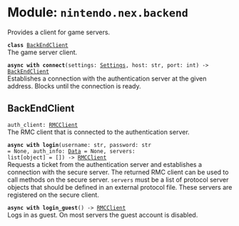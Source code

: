
# Module: <code>nintendo.nex.backend</code>

Provides a client for game servers.

<code>**class** [BackEndClient](#backendclient)</code><br>
<span class="docs">The game server client.</span>

<code>**async with connect**(settings: [Settings](settings.md#settings), host: str, port: int) -> [BackEndClient](#backendclient)</code><br>
<span class="docs">Establishes a connection with the authentication server at the given address. Blocks until the connection is ready.</span>

## BackEndClient
<code>auth_client: [RMCClient](rmc.md#rmcclient)</code><br>
<span class="docs">The RMC client that is connected to the authentication server.</span>

<code>**async with login**(username: str, password: str = None, auth_info: [Data](common.md) = None, servers: list[object] = []) -> [RMCClient](rmc.md#rmcclient)</code><br>
<span class="docs">Requests a ticket from the authentication server and establishes a connection with the secure server. The returned RMC client can be used to call methods on the secure server. `servers` must be a list of protocol server objects that should be defined in an external protocol file. These servers are registered on the secure client.</span>

<code>**async with login_guest**() -> [RMCClient](rmc.md#rmcclient)</code><br>
<span class="docs">Logs in as guest. On most servers the guest account is disabled.</span>
